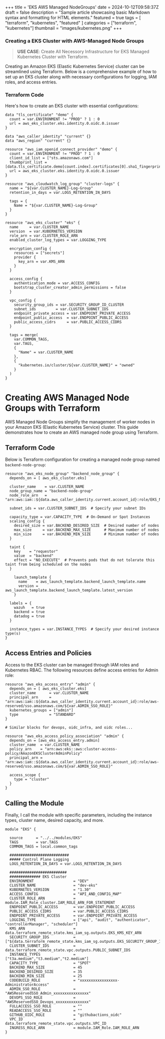 +++
title = 'EKS AWS Managed NodeGroups'
date = 2024-10-12T09:58:37Z
draft = false
description = "Sample article showcasing basic Markdown syntax and formatting for HTML elements."
featured = true
tags = [
    "terraform",
    "kubernetes",
    "featured"
]
categories = ["terraform", "kubernetes"]
thumbnail = "images/kubernetes.png"
+++
### Creating a EKS Cluster with AWS-Managed Node Groups
> **USE CASE**:
> Create All Necessory Infrastructure for EKS Managed Kubernetes Cluster with Terraform.

<!--more-->
Creating an Amazon EKS (Elastic Kubernetes Service) cluster can be streamlined using Terraform. Below is a comprehensive example of how to set up an EKS cluster along with necessary configurations for logging, IAM roles, and access entries.


### Terraform Code

Here's how to create an EKS cluster with essential configurations:

```hcl
data "tls_certificate" "demo" {
  count = var.ENVIRONMENT != "PROD" ? 1 : 0
  url = aws_eks_cluster.eks.identity.0.oidc.0.issuer
}

data "aws_caller_identity" "current" {}
data "aws_region" "current" {}

resource "aws_iam_openid_connect_provider" "demo" {
  count = var.ENVIRONMENT != "PROD" ? 1 : 0
  client_id_list = ["sts.amazonaws.com"]
  thumbprint_list = [data.tls_certificate.demo[count.index].certificates[0].sha1_fingerprint]
  url = aws_eks_cluster.eks.identity.0.oidc.0.issuer
}

resource "aws_cloudwatch_log_group" "cluster-logs" {
  name = "${var.CLUSTER_NAME}-Log-Group"
  retention_in_days = var.LOGS_RETENTION_IN_DAYS

  tags = {
    Name = "${var.CLUSTER_NAME}-Log-Group"
  }
}

resource "aws_eks_cluster" "eks" {
  name     = var.CLUSTER_NAME
  version  = var.KUBERNETES_VERSION
  role_arn = var.CLUSTER_ROLE_ARN
  enabled_cluster_log_types = var.LOGGING_TYPE

  encryption_config {
    resources = ["secrets"]
    provider {
      key_arn = var.KMS_ARN
    }
  }

  access_config {
    authentication_mode = var.ACCESS_CONFIG
    bootstrap_cluster_creator_admin_permissions = false
  }

  vpc_config {
    security_group_ids = var.SECURITY_GROUP_ID_CLUSTER
    subnet_ids         = var.CLUSTER_SUBNET_IDS
    endpoint_private_access = var.ENDPOINT_PRIVATE_ACCESS
    endpoint_public_access  = var.ENDPOINT_PUBLIC_ACCESS
    public_access_cidrs     = var.PUBLIC_ACCESS_CIDRS
  }

  tags = merge(
    var.COMMON_TAGS,
    var.TAGS,
    {
      "Name" = var.CLUSTER_NAME
    },
    {
      "kubernetes.io/cluster/${var.CLUSTER_NAME}" = "owned"
    }
  )
}
```
# Creating AWS Managed Node Groups with Terraform

AWS Managed Node Groups simplify the management of worker nodes in your Amazon EKS (Elastic Kubernetes Service) cluster. This guide demonstrates how to create an AWS managed node group using Terraform.

## Terraform Code

Below is Terraform configuration for creating a managed node group named `backend-node-group`:

```hcl
resource "aws_eks_node_group" "backend_node_group" {
  depends_on = [ aws_eks_cluster.eks]

  cluster_name    = var.CLUSTER_NAME
  node_group_name = "backend-node-group"
  node_role_arn   = "arn:aws:iam::${data.aws_caller_identity.current.account_id}:role/EKS_NodeGroup_Role"

  subnet_ids = var.CLUSTER_SUBNET_IDS  # Specify your subnet IDs
  
  capacity_type = var.CAPACITY_TYPE  # On-Demand or Spot Instances
  scaling_config {
    desired_size = var.BACKEND_DESIRED_SIZE  # Desired number of nodes
    max_size     = var.BACKEND_MAX_SIZE      # Maximum number of nodes
    min_size     = var.BACKEND_MIN_SIZE      # Minimum number of nodes
  }

  taint {
    key    = "requestor"
    value  = "backend"
    effect = "NO_EXECUTE"  # Prevents pods that do not tolerate this taint from being scheduled on the nodes
  }

    launch_template {
      name    = aws_launch_template.backend_launch_template.name
      version = aws_launch_template.backend_launch_template.latest_version
    }

  labels = {
    wazuh   = true
    backend = true
    datadog = true
  }

  instance_types = var.INSTANCE_TYPES  # Specify your desired instance type(s)
}
```

## Access Entries and Policies
Access to the EKS cluster can be managed through IAM roles and Kubernetes RBAC. The following resources define access entries for Admin role:

```hcl
resource "aws_eks_access_entry" "admin" {
  depends_on = [ aws_eks_cluster.eks]
  cluster_name      = var.CLUSTER_NAME
  principal_arn     = "arn:aws:iam::${data.aws_caller_identity.current.account_id}:role/aws-reserved/sso.amazonaws.com/${var.ADMIN_SSO_ROLE}"
  kubernetes_groups = ["admin"]
  type              = "STANDARD"
}

# Similar blocks for devops, oidc_infra, and oidc roles...

resource "aws_eks_access_policy_association" "admin" {
  depends_on = [aws_eks_access_entry.admin]
  cluster_name  = var.CLUSTER_NAME
  policy_arn    = "arn:aws:eks::aws:cluster-access-policy/AmazonEKSClusterAdminPolicy"
  principal_arn = "arn:aws:iam::${data.aws_caller_identity.current.account_id}:role/aws-reserved/sso.amazonaws.com/${var.ADMIN_SSO_ROLE}"

  access_scope {
    type = "cluster"
  }
}
```
## Calling the Module
Finally, I call the module with specific parameters, including the instance types, cluster name, desired capacity, and more.

```hcl
module "EKS" {

  source      = "../../modules/EKS"
  TAGS        = var.TAGS
  COMMON_TAGS = local.common_tags

  ###########################
  ##### Control Plane Logging
  LOGS_RETENTION_IN_DAYS = var.LOGS_RETENTION_IN_DAYS

  ##########################
  ############## EKS Cluster
  ENVIRONMENT                  = "DEV"
  CLUSTER_NAME                 = "dev-eks"
  KUBERNETES_VERSION           = "1.30"
  ACCESS_CONFIG                = "API_AND_CONFIG_MAP"
  CLUSTER_ROLE_ARN             = module.IAM_Role_cluster.IAM_ROLE_ARN_FOR_STATEMENT
  ENDPOINT_PUBLIC_ACCESS       = var.ENDPOINT_PUBLIC_ACCESS
  PUBLIC_ACCESS_CIDRS          = var.PUBLIC_ACCESS_CIDRS
  ENDPOINT_PRIVATE_ACCESS      = var.ENDPOINT_PRIVATE_ACCESS
  LOGGING_TYPE                 = ["api", "audit", "authenticator", "controllerManager", "scheduler"]
  KMS_ARN                      = data.terraform_remote_state.kms_iam_sg.outputs.EKS_KMS_KEY_ARN
  SECURITY_GROUP_IDS           = ["${data.terraform_remote_state.kms_iam_sg.outputs.EKS_SECURITY_GROUP_ID}"]
  CLUSTER_SUBNET_IDS           = data.terraform_remote_state.vpc.outputs.PUBLIC_SUBNET_IDS
  INSTANCE_TYPES               = ["t3a.medium","t3.medium","t2.medium"]
  CAPACITY_TYPE                = "SPOT"
  BACKEND_MAX_SIZE             = 45
  BACKEND_DESIRED_SIZE         = 35
  BACKEND_MIN_SIZE             = 25
  CODEBUILD_ROLE               = "xxxxxxxxxxxxxxxxx-AdministratorAccess"
  ADMIN_SSO_ROLE               = "AWSReservedSSO_Admin_xxxxxxxxxxxxxxxx"
  DEVOPS_SSO_ROLE              = "AWSReservedSSO_Devops_xxxxxxxxxxxxxxx"
  FULLACCESS_SSO_ROLE          = ""
  READACCESS_SSO_ROLE          = ""
  GITHUB_OIDC_ROLE             = "githubactions_oidc"
  VPC_ID                       = data.terraform_remote_state.vpc.outputs.VPC_ID
  INGRESS_ROLE_ARN             = module.IAM_Role.IAM_ROLE_ARN
}
```
